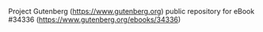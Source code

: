 Project Gutenberg (https://www.gutenberg.org) public repository for eBook #34336 (https://www.gutenberg.org/ebooks/34336)
